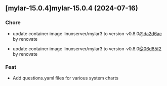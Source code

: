 

## [mylar-15.0.4]mylar-15.0.4 (2024-07-16)

### Chore



- update container image linuxserver/mylar3 to version-v0.8.0[@da2d6ac](https://github.com/da2d6ac) by renovate

- update container image linuxserver/mylar3 to version-v0.8.0[@06d85f2](https://github.com/06d85f2) by renovate

### Feat



- Add questions.yaml files for various system charts